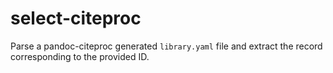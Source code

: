 # select-citeproc

Parse a pandoc-citeproc generated `library.yaml` file and extract the record corresponding to the provided ID.

